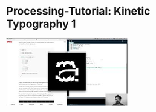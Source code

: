 # Processing-Tutorial: Kinetic Typography 1

[![Processing-Tutorial: Kinetic Typography 1](../image/mqdefault.jpg)](https://youtu.be/SKDhkB8g1So)

